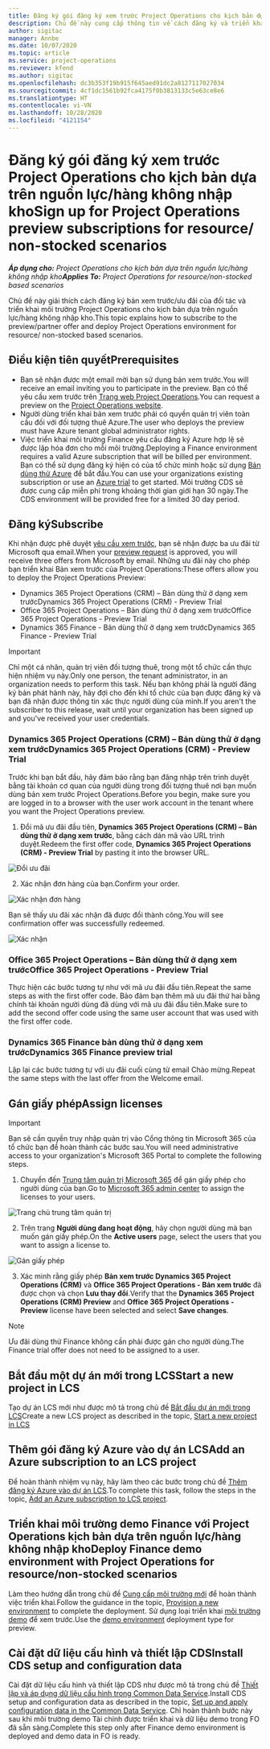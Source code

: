 ```yaml
---
title: Đăng ký gói đăng ký xem trước Project Operations cho kịch bản dựa trên nguồn lực/hàng không nhập kho
description: Chủ đề này cung cấp thông tin về cách đăng ký và triển khai Project Operations cho kịch bản dựa trên nguồn lực/hàng không nhập kho.
author: sigitac
manager: Annbe
ms.date: 10/07/2020
ms.topic: article
ms.service: project-operations
ms.reviewer: kfend
ms.author: sigitac
ms.openlocfilehash: dc3b353f19b915f645aed91dc2a8127117027034
ms.sourcegitcommit: 4cf1dc1561b92fca4175f0b3813133c5e63ce8e6
ms.translationtype: HT
ms.contentlocale: vi-VN
ms.lasthandoff: 10/28/2020
ms.locfileid: "4121154"
---
```

# <a name="sign-up-for-project-operations-preview-subscriptions-for-resource-non-stocked-scenarios"></a><span data-ttu-id="f46d7-103">Đăng ký gói đăng ký xem trước Project Operations cho kịch bản dựa trên nguồn lực/hàng không nhập kho</span><span class="sxs-lookup"><span data-stu-id="f46d7-103">Sign up for Project Operations preview subscriptions for resource/ non-stocked scenarios</span></span>

<span data-ttu-id="f46d7-104">_**Áp dụng cho:** Project Operations cho kịch bản dựa trên nguồn lực/hàng không nhập kho_</span><span class="sxs-lookup"><span data-stu-id="f46d7-104">_**Applies To:** Project Operations for resource/non-stocked based scenarios_</span></span>

<span data-ttu-id="f46d7-105">Chủ đề này giải thích cách đăng ký bản xem trước/ưu đãi của đối tác và triển khai môi trường Project Operations cho kịch bản dựa trên nguồn lực/hàng không nhập kho.</span><span class="sxs-lookup"><span data-stu-id="f46d7-105">This topic explains how to subscribe to the preview/partner offer and deploy Project Operations environment for resource/ non-stocked based scenarios.</span></span>

## <a name="prerequisites"></a><span data-ttu-id="f46d7-106">Điều kiện tiên quyết</span><span class="sxs-lookup"><span data-stu-id="f46d7-106">Prerequisites</span></span>

- <span data-ttu-id="f46d7-107">Bạn sẽ nhận được một email mời bạn sử dụng bản xem trước.</span><span class="sxs-lookup"><span data-stu-id="f46d7-107">You will receive an email inviting you to participate in the preview.</span></span> <span data-ttu-id="f46d7-108">Bạn có thể yêu cầu xem trước trên [Trang web Project Operations](https://dynamics.microsoft.com/en-us/project-operations/overview/).</span><span class="sxs-lookup"><span data-stu-id="f46d7-108">You can request a preview on the [Project Operations website](https://dynamics.microsoft.com/en-us/project-operations/overview/).</span></span>
- <span data-ttu-id="f46d7-109">Người dùng triển khai bản xem trước phải có quyền quản trị viên toàn cầu đối với đối tượng thuê Azure.</span><span class="sxs-lookup"><span data-stu-id="f46d7-109">The user who deploys the preview must have Azure tenant global administrator rights.</span></span>
- <span data-ttu-id="f46d7-110">Việc triển khai môi trường Finance yêu cầu đăng ký Azure hợp lệ sẽ được lập hóa đơn cho mỗi môi trường.</span><span class="sxs-lookup"><span data-stu-id="f46d7-110">Deploying a Finance environment requires a valid Azure subscription that will be billed per environment.</span></span> <span data-ttu-id="f46d7-111">Bạn có thể sử dụng đăng ký hiện có của tổ chức mình hoặc sử dụng [Bản dùng thử Azure](https://azure.microsoft.com/en-us/free/) để bắt đầu.</span><span class="sxs-lookup"><span data-stu-id="f46d7-111">You can use your organizations existing subscription or use an [Azure trial](https://azure.microsoft.com/en-us/free/) to get started.</span></span> <span data-ttu-id="f46d7-112">Môi trường CDS sẽ được cung cấp miễn phí trong khoảng thời gian giới hạn 30 ngày.</span><span class="sxs-lookup"><span data-stu-id="f46d7-112">The CDS environment will be provided free for a limited 30 day period.</span></span>

## <a name="subscribe"></a><span data-ttu-id="f46d7-113">Đăng ký</span><span class="sxs-lookup"><span data-stu-id="f46d7-113">Subscribe</span></span>

<span data-ttu-id="f46d7-114">Khi nhận được phê duyệt [yêu cầu xem trước](https://forms.office.com/FormsPro/Pages/ResponsePage.aspx?id=v4j5cvGGr0GRqy180BHbR56j8lZs0FdAvwT75_WNFyxUMkRDV1NYQU5TNjE2VjhKOVBUNVg2R0s1NC4u), bạn sẽ nhận được ba ưu đãi từ Microsoft qua email.</span><span class="sxs-lookup"><span data-stu-id="f46d7-114">When your [preview request](https://forms.office.com/FormsPro/Pages/ResponsePage.aspx?id=v4j5cvGGr0GRqy180BHbR56j8lZs0FdAvwT75_WNFyxUMkRDV1NYQU5TNjE2VjhKOVBUNVg2R0s1NC4u) is approved, you will receive three offers from Microsoft by email.</span></span> <span data-ttu-id="f46d7-115">Những ưu đãi này cho phép bạn triển khai Bản xem trước của Project Operations:</span><span class="sxs-lookup"><span data-stu-id="f46d7-115">These offers allow you to deploy the Project Operations Preview:</span></span>

- <span data-ttu-id="f46d7-116">Dynamics 365 Project Operations (CRM) – Bản dùng thử ở dạng xem trước</span><span class="sxs-lookup"><span data-stu-id="f46d7-116">Dynamics 365 Project Operations (CRM) - Preview Trial</span></span>
- <span data-ttu-id="f46d7-117">Office 365 Project Operations – Bản dùng thử ở dạng xem trước</span><span class="sxs-lookup"><span data-stu-id="f46d7-117">Office 365 Project Operations - Preview Trial</span></span>
- <span data-ttu-id="f46d7-118">Dynamics 365 Finance - Bản dùng thử ở dạng xem trước</span><span class="sxs-lookup"><span data-stu-id="f46d7-118">Dynamics 365 Finance - Preview Trial</span></span>

> [!IMPORTANT]
> <span data-ttu-id="f46d7-119">Chỉ một cá nhân, quản trị viên đối tượng thuê, trong một tổ chức cần thực hiện nhiệm vụ này.</span><span class="sxs-lookup"><span data-stu-id="f46d7-119">Only one person, the tenant administrator, in an organization needs to perform this task.</span></span> <span data-ttu-id="f46d7-120">Nếu bạn không phải là người đăng ký bản phát hành này, hãy đợi cho đến khi tổ chức của bạn được đăng ký và bạn đã nhận được thông tin xác thực người dùng của mình.</span><span class="sxs-lookup"><span data-stu-id="f46d7-120">If you aren't the subscriber to this release, wait until your organization has been signed up and you've received your user credentials.</span></span>

### <a name="dynamics-365-project-operations-crm---preview-trial"></a><span data-ttu-id="f46d7-121">Dynamics 365 Project Operations (CRM) – Bản dùng thử ở dạng xem trước</span><span class="sxs-lookup"><span data-stu-id="f46d7-121">Dynamics 365 Project Operations (CRM) - Preview Trial</span></span> 

<span data-ttu-id="f46d7-122">Trước khi bạn bắt đầu, hãy đảm bảo rằng bạn đăng nhập trên trình duyệt bằng tài khoản cơ quan của người dùng trong đối tượng thuê nơi bạn muốn dùng bản xem trước Project Operations.</span><span class="sxs-lookup"><span data-stu-id="f46d7-122">Before you begin, make sure you are logged in to a browser with the user work account in the tenant where you want the Project Operations preview.</span></span>

1. <span data-ttu-id="f46d7-123">Đổi mã ưu đãi đầu tiên, **Dynamics 365 Project Operations (CRM) – Bản dùng thử ở dạng xem trước**, bằng cách dán mã vào URL trình duyệt.</span><span class="sxs-lookup"><span data-stu-id="f46d7-123">Redeem the first offer code, **Dynamics 365 Project Operations (CRM) - Preview Trial** by pasting it into the browser URL.</span></span>

![Đổi ưu đãi](./media/16RedeemFirstOfferNew.png)

2. <span data-ttu-id="f46d7-125">Xác nhận đơn hàng của bạn.</span><span class="sxs-lookup"><span data-stu-id="f46d7-125">Confirm your order.</span></span>

![Xác nhận đơn hàng](./media/17ConfirmOrderNew.png)

<span data-ttu-id="f46d7-127">Bạn sẽ thấy ưu đãi xác nhận đã được đổi thành công.</span><span class="sxs-lookup"><span data-stu-id="f46d7-127">You will see confirmation offer was successfully redeemed.</span></span>

![Xác nhận](./media/18OrderConfirmationNew.png)

### <a name="office-365-project-operations---preview-trial"></a><span data-ttu-id="f46d7-129">Office 365 Project Operations – Bản dùng thử ở dạng xem trước</span><span class="sxs-lookup"><span data-stu-id="f46d7-129">Office 365 Project Operations - Preview Trial</span></span>

<span data-ttu-id="f46d7-130">Thực hiện các bước tương tự như với mã ưu đãi đầu tiên.</span><span class="sxs-lookup"><span data-stu-id="f46d7-130">Repeat the same steps as with the first offer code.</span></span> <span data-ttu-id="f46d7-131">Bảo đảm bạn thêm mã ưu đãi thứ hai bằng chính tài khoản người dùng đã dùng với mã ưu đãi đầu tiên.</span><span class="sxs-lookup"><span data-stu-id="f46d7-131">Make sure to add the second offer code using the same user account that was used with the first offer code.</span></span>

### <a name="dynamics-365-finance-preview-trial"></a><span data-ttu-id="f46d7-132">Dynamics 365 Finance bản dùng thử ở dạng xem trước</span><span class="sxs-lookup"><span data-stu-id="f46d7-132">Dynamics 365 Finance preview trial</span></span>

<span data-ttu-id="f46d7-133">Lặp lại các bước tương tự với ưu đãi cuối cùng từ email Chào mừng.</span><span class="sxs-lookup"><span data-stu-id="f46d7-133">Repeat the same steps with the last offer from the Welcome email.</span></span>

## <a name="assign-licenses"></a><span data-ttu-id="f46d7-134">Gán giấy phép</span><span class="sxs-lookup"><span data-stu-id="f46d7-134">Assign licenses</span></span>

> [!IMPORTANT]
> <span data-ttu-id="f46d7-135">Bạn sẽ cần quyền truy nhập quản trị vào Cổng thông tin Microsoft 365 của tổ chức bạn để hoàn thành các bước sau.</span><span class="sxs-lookup"><span data-stu-id="f46d7-135">You will need administrative access to your organization's Microsoft 365 Portal to complete the following steps.</span></span>

1. <span data-ttu-id="f46d7-136">Chuyển đến [Trung tâm quản trị Microsoft 365](https://portal.office.com/) để gán giấy phép cho người dùng của bạn.</span><span class="sxs-lookup"><span data-stu-id="f46d7-136">Go to [Microsoft 365 admin center](https://portal.office.com/) to assign the licenses to your users.</span></span>

![Trang chủ trung tâm quản trị](./media/14AdminPortal.png)

2. <span data-ttu-id="f46d7-138">Trên trang **Người dùng đang hoạt động**, hãy chọn người dùng mà bạn muốn gán giấy phép.</span><span class="sxs-lookup"><span data-stu-id="f46d7-138">On the **Active users** page, select the users that you want to assign a license to.</span></span>

![Gán giấy phép](./media/15AssignLicenses.png)

3. <span data-ttu-id="f46d7-140">Xác minh rằng giấy phép **Bản xem trước Dynamics 365 Project Operations (CRM)** và **Office 365 Project Operations - Bản xem trước** đã được chọn và chọn **Lưu thay đổi**.</span><span class="sxs-lookup"><span data-stu-id="f46d7-140">Verify that the **Dynamics 365 Project Operations (CRM) Preview** and **Office 365 Project Operations - Preview** license have been selected and select **Save changes**.</span></span>

> [!NOTE]
> <span data-ttu-id="f46d7-141">Ưu đãi dùng thử Finance không cần phải được gán cho người dùng.</span><span class="sxs-lookup"><span data-stu-id="f46d7-141">The Finance trial offer does not need to be assigned to a user.</span></span>

## <a name="start-a-new-project-in-lcs"></a><span data-ttu-id="f46d7-142">Bắt đầu một dự án mới trong LCS</span><span class="sxs-lookup"><span data-stu-id="f46d7-142">Start a new project in LCS</span></span>

<span data-ttu-id="f46d7-143">Tạo dự án LCS mới như được mô tả trong chủ đề [Bắt đầu dự án mới trong LCS](create-lcs-project.md)</span><span class="sxs-lookup"><span data-stu-id="f46d7-143">Create a new LCS project as described in the topic, [Start a new project in LCS](create-lcs-project.md)</span></span>

## <a name="add-an-azure-subscription-to-an-lcs-project"></a><span data-ttu-id="f46d7-144">Thêm gói đăng ký Azure vào dự án LCS</span><span class="sxs-lookup"><span data-stu-id="f46d7-144">Add an Azure subscription to an LCS project</span></span>

<span data-ttu-id="f46d7-145">Để hoàn thành nhiệm vụ này, hãy làm theo các bước trong chủ đề [Thêm đăng ký Azure vào dự án LCS](resource-add-azure-subscription-lcs-project.md).</span><span class="sxs-lookup"><span data-stu-id="f46d7-145">To complete this task, follow the steps in the topic, [Add an Azure subscription to LCS project](resource-add-azure-subscription-lcs-project.md).</span></span>

## <a name="deploy-finance-demo-environment-with-project-operations-for-resourcenon-stocked-scenarios"></a><span data-ttu-id="f46d7-146">Triển khai môi trường demo Finance với Project Operations kịch bản dựa trên nguồn lực/hàng không nhập kho</span><span class="sxs-lookup"><span data-stu-id="f46d7-146">Deploy Finance demo environment with Project Operations for resource/non-stocked scenarios</span></span>

<span data-ttu-id="f46d7-147">Làm theo hướng dẫn trong chủ đề [Cung cấp môi trường mới](resource-provision-new-environment.md) để hoàn thành việc triển khai.</span><span class="sxs-lookup"><span data-stu-id="f46d7-147">Follow the guidance in the topic, [Provision a new environment](resource-provision-new-environment.md) to complete the deployment.</span></span> <span data-ttu-id="f46d7-148">Sử dụng loại triển khai [môi trường demo](https://docs.microsoft.com/dynamics365/fin-ops-core/dev-itpro/deployment/deploy-demo-environment) để xem trước.</span><span class="sxs-lookup"><span data-stu-id="f46d7-148">Use the [demo environment](https://docs.microsoft.com/dynamics365/fin-ops-core/dev-itpro/deployment/deploy-demo-environment) deployment type for preview.</span></span> 

## <a name="install-cds-setup-and-configuration-data"></a><span data-ttu-id="f46d7-149">Cài đặt dữ liệu cấu hình và thiết lập CDS</span><span class="sxs-lookup"><span data-stu-id="f46d7-149">Install CDS setup and configuration data</span></span>

<span data-ttu-id="f46d7-150">Cài đặt dữ liệu cấu hình và thiết lập CDS như được mô tả trong chủ đề [Thiết lập và áp dụng dữ liệu cấu hình trong Common Data Service](resource-apply-pro-setup-config-data.md).</span><span class="sxs-lookup"><span data-stu-id="f46d7-150">Install CDS setup and configuration data as described in the topic, [Set up and apply configuration data in the Common Data Service](resource-apply-pro-setup-config-data.md).</span></span>
<span data-ttu-id="f46d7-151">Chỉ hoàn thành bước này sau khi môi trường demo Tài chính được triển khai và dữ liệu demo trong FO đã sẵn sàng.</span><span class="sxs-lookup"><span data-stu-id="f46d7-151">Complete this step only after Finance demo environment is deployed and demo data in FO is ready.</span></span>
